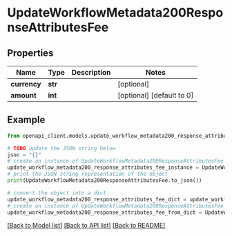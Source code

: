 # UpdateWorkflowMetadata200ResponseAttributesFee


## Properties

Name | Type | Description | Notes
------------ | ------------- | ------------- | -------------
**currency** | **str** |  | [optional] 
**amount** | **int** |  | [optional] [default to 0]

## Example

```python
from openapi_client.models.update_workflow_metadata200_response_attributes_fee import UpdateWorkflowMetadata200ResponseAttributesFee

# TODO update the JSON string below
json = "{}"
# create an instance of UpdateWorkflowMetadata200ResponseAttributesFee from a JSON string
update_workflow_metadata200_response_attributes_fee_instance = UpdateWorkflowMetadata200ResponseAttributesFee.from_json(json)
# print the JSON string representation of the object
print(UpdateWorkflowMetadata200ResponseAttributesFee.to_json())

# convert the object into a dict
update_workflow_metadata200_response_attributes_fee_dict = update_workflow_metadata200_response_attributes_fee_instance.to_dict()
# create an instance of UpdateWorkflowMetadata200ResponseAttributesFee from a dict
update_workflow_metadata200_response_attributes_fee_from_dict = UpdateWorkflowMetadata200ResponseAttributesFee.from_dict(update_workflow_metadata200_response_attributes_fee_dict)
```
[[Back to Model list]](../README.md#documentation-for-models) [[Back to API list]](../README.md#documentation-for-api-endpoints) [[Back to README]](../README.md)


